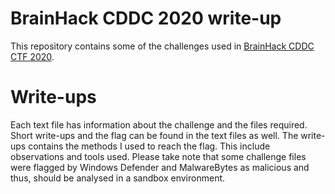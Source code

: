 # BrainHack CDDC 2020 write-up

This repository contains some of the challenges used in [BrainHack CDDC CTF 2020](https://www.dsta.gov.sg/brainhack).

# Write-ups
Each text file has information about the challenge and the files required. Short write-ups and the flag can be found in the text files as well. The write-ups contains the methods I used to reach the flag. This include observations and tools used. Please take note that some challenge files were flagged by Windows Defender and MalwareBytes as malicious and thus, should be analysed in a sandbox environment. 
